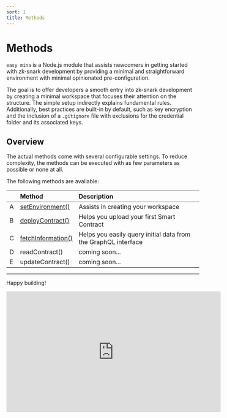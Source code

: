 ```yaml
---
sort: 1
title: Methods
---
```


# Methods
`easy mina` is a Node.js module that assists newcomers in getting started with zk-snark development by providing a minimal and straightforward environment with minimal opinionated pre-configuration.

The goal is to offer developers a smooth entry into zk-snark development by creating a minimal workspace that focuses their attention on the structure. The simple setup indirectly explains fundamental rules. Additionally, best practices are built-in by default, such as key encryption and the inclusion of a `.gitignore` file with exclusions for the credential folder and its associated keys.


## Overview
The actual methods come with several configurable settings. To reduce complexity, the methods can be executed with as few parameters as possible or none at all.

The following methods are available:

| | **Method** | **Description** |
| :-- | :-- | :-- |
| A | [setEnvironment()](./setEnvironment.html) | Assists in creating your workspace | 
| B | [deployContract()](./deployContract.html) | Helps you upload your first Smart Contract | 
| C | [fetchInformation()](./fetchInformation.html) | Helps you easily query initial data from the GraphQL interface |  
| D | readContract() | coming soon... |
| E | updateContract() | coming soon... |

---

Happy building!

<iframe width="560" height="315" src="https://www.youtube.com/embed/lOXIpsoEo2w" title="YouTube video player" frameborder="0" allow="accelerometer; autoplay; clipboard-write; encrypted-media; gyroscope; picture-in-picture; web-share" allowfullscreen></iframe>